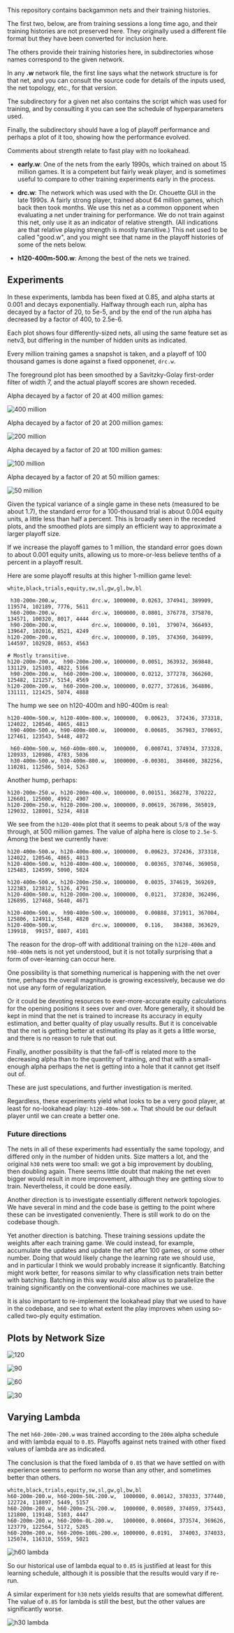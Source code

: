 This repository contains backgammon nets and their training histories.

The first two, below, are from training sessions a long time ago, and
their training histories are not preserved here.  They originally used
a different file format but they have been converted for inclusion here.

The others provide their training histories here, in subdirectories whose
names correspond to the given network.

In any **.w** network file, the first line says what the network structure
is for that net, and you can consult the source code for details of
the inputs used, the net topology, etc., for that version.

The subdirectory for a given net also contains the script which was
used for training, and by consulting it you can see the schedule of
hyperparameters used.

Finally, the subdirectory should have a log of playoff performance and
perhaps a plot of it too, showing how the performance evolved.

Comments about strength relate to fast play with no lookahead.

* **early.w**: One of the nets from the early 1990s, which trained on about
         15 million games.  It is a competent but fairly weak player,
         and is sometimes useful to compare to other training
         experiments early in the process.

* **drc.w**: The network which was used with the Dr. Chouette GUI in the
       late 1990s.  A fairly strong player, trained about 64 million
       games, which back then took months.  We use this net as a
       common opponent when evaluating a net under training for
       performance.  We do not train against this net, only use it as
       an indicator of relative strength.  (All indications are that
       relative playing strength is mostly transitive.)  This net used to be
       called "good.w", and you might see that name in the playoff
       histories of some of the nets below.

* **h120-400m-500.w**: Among the best of the nets we trained.

Experiments
-----------

In these experiments, lambda has been fixed at 0.85, and alpha starts at 0.001
and decays exponentially.  Halfway through each run, alpha has decayed
by a factor of 20, to 5e-5, and by the end of the run alpha has decreased
by a factor of 400, to 2.5e-6.

Each plot shows four differently-sized nets, all using the same
feature set as netv3, but differing in the number of hidden units as
indicated.

Every million training games a snapshot is taken, and a playoff of 100 thousand games
is done against a fixed opponenet, `drc.w`.

The foreground plot has been smoothed by a Savitzky-Golay first-order filter of width 7, and
the actual playoff scores are shown receded.


Alpha decayed by a factor of 20 at 400 million games:

![400 million](img/400m.png)

Alpha decayed by a factor of 20 at 200 million games:

![200 million](img/200m.png)

Alpha decayed by a factor of 20 at 100 million games:

![100 million](img/100m.png)

Alpha decayed by a factor of 20 at 50 million games:

![50 million](img/50m.png)



Given the typical variance of a single game in these nets (measured to
be about 1.7), the standard error for a 100-thousand trial is about
0.004 equity units, a little less than half a percent.  This is broadly
seen in the receded plots, and the smoothed plots are simply an efficient
way to approximate a larger playoff size.

If we increase the playoff games to 1 million, the standard error goes down
to about 0.001 equity units, allowing us to more-or-less believe tenths of
a percent in a playoff result.

Here are some playoff results at this higher 1-million game level:

```
white,black,trials,equity,sw,sl,gw,gl,bw,bl

 h30-200m-200.w,           drc.w, 1000000, 0.0263, 374941, 389909, 119574, 102189, 7776, 5611
 h60-200m-200.w,           drc.w, 1000000, 0.0801, 376778, 375870, 134571, 100320, 8017, 4444
 h90-200m-200.w,           drc.w, 1000000, 0.101,  379074, 366493, 139647, 102016, 8521, 4249
h120-200m-200.w,           drc.w, 1000000, 0.105,  374360, 364899, 144597, 102928, 8653, 4563

# Mostly transitive.
h120-200m-200.w,  h90-200m-200.w, 1000000, 0.0051, 363932, 369848, 131129, 125103, 4822, 5166
 h90-200m-200.w,  h60-200m-200.w, 1000000, 0.0212, 377278, 366260, 125482, 121257, 5154, 4569
h120-200m-200.w,  h60-200m-200.w, 1000000, 0.0277, 372616, 364886, 131111, 121425, 5074, 4888
```

The hump we see on h120-400m and h90-400m is real:
```
h120-400m-500.w, h120-400m-800.w, 1000000,  0.00623,  372436, 373318, 124022, 120546, 4865, 4813
 h90-400m-500.w, h90-400m-800.w,  1000000,  0.00685,  367983, 370693, 127461, 123543, 5448, 4872

 h60-400m-500.w, h60-400m-800.w,  1000000,  0.000741, 374934, 373328, 120933, 120986, 4783, 5036
 h30-400m-500.w, h30-400m-800.w,  1000000, -0.00301,  384600, 382256, 110281, 112586, 5014, 5263
```

Another hump, perhaps:
```
h120-200m-250.w, h120-200m-400.w, 1000000, 0.00151, 368278, 370222, 126601, 125000, 4992, 4907
h120-200m-250.w, h120-200m-200.w, 1000000, 0.00619, 367896, 365019, 129032, 128001, 5234, 4818

```

We see from the `h120-400m` plot that it seems to peak about `5/8` of the way through, at 500
million games.  The value of alpha here is close to `2.5e-5`.
Among the best we currently have:
```
h120-400m-500.w, h120-400m-800.w, 1000000,  0.00623, 372436, 373318, 124022, 120546, 4865, 4813
h120-400m-500.w, h120-400m-400.w, 1000000,  0.00365, 370746, 369058, 125483, 124599, 5090, 5024

h120-400m-500.w, h120-200m-250.w, 1000000,  0.0035, 374619, 369269, 122383, 123812, 5126, 4791
h120-400m-500.w, h120-200m-200.w, 1000000,  0.0121,  372830, 362496, 126895, 127468, 5640, 4671

h120-400m-500.w,  h90-400m-500.w, 1000000,  0.00888, 371911, 367004, 125806, 124911, 5548, 4820
h120-400m-500.w,           drc.w, 1000000,  0.116,   384388, 363629, 139918,  99157, 8807, 4101

```

The reason for the drop-off with additional training on the
`h120-400m` and `h90-400m` nets is not yet understood, but it is not
totally surprising that a form of over-learning can occur here.

One possibility is that something numerical is happening with the net
over time, perhaps the overall magnitude is growing excessively, because
we do not use any form of regularization.

Or it could be devoting resources to ever-more-accurate equity calculations
for the opening positions it sees over and over.  More generally, it
should be kept in mind that the net is trained to increase its
accuracy in equity estimation, and better quality of play usually results.
But it is conceivable that the net is getting better at estimating its
play as it gets a little worse, and there is no reason to rule that
out.

Finally, another possibility is that the fall-off is related
more to the decreasing alpha than to the quantity of training, and
that with a small-enough alpha perhaps the net is getting into a hole
that it cannot get itself out of.

These are just speculations, and further investigation is merited.

Regardless, these experiments yield what looks to be a very good player,
at least for no-lookahead play: `h120-400m-500.w`.  That should be our
default player until we can create a better one.

### Future directions ###

The nets in all of these experiments had essentially the same
topology, and differed only in the number of hidden units.  Size
matters a lot, and the original `h30` nets were too small: we got a
big improvement by doubling, then doubling again.  There seems little
doubt that making the net even bigger would result in more
improvement, although they are getting slow to train.  Nevertheless,
it could be done easily.

Another direction is to investigate essentially different network
topologies.  We have several in mind and the code base is getting to
the point where these can be investigated conveniently.  There is
still work to do on the codebase though.

Yet another direction is batching.  These training sessions update the
weights after each training game.  We could instead, for example,
accumulate the updates and update the net after 100 games, or some
other number.  Doing that would likely change the learning rate we
should use, and in particular I think we would probably increase it
signficantly.  Batching might work better, for reasons similar to why
classification nets train better with batching.  Batching in this way
would also allow us to parallelize the training significantly on the
conventional-core machines we use.

It is also important to re-implement the lookahead play that we used
to have in the codebase, and see to what extent the play improves when
using so-called two-ply equity estimation.


Plots by Network Size
---------------------

![120](img/h120m.png)

![90](img/h90m.png)

![60](img/h60m.png)

![30](img/h30m.png)

Varying Lambda
--------------

The net `h60-200m-200.w` was trained according to the `200m` alpha schedule and with lambda equal to `0.85`.
Playoffs against nets trained with other fixed values of lambda are as indicated.

The conclusion is that the fixed lambda of `0.85` that we have settled
on with experience seems to perform no worse than any other, and
sometimes better than others.


```
white,black,trials,equity,sw,sl,gw,gl,bw,bl
h60-200m-200.w, h60-200m-50L-200.w,  1000000, 0.00142, 370333, 377440, 122724, 118897, 5449, 5157
h60-200m-200.w, h60-200m-25L-200.w,  1000000, 0.00589, 374059, 375443, 121800, 119148, 5103, 4447
h60-200m-200.w, h60-200m-0L-200.w,   1000000, 0.00604, 373574, 369626, 123779, 122564, 5172, 5285
h60-200m-200.w, h60-200m-100L-200.w, 1000000, 0.0191,  374003, 374033, 125074, 116310, 5559, 5021
```

![h60 lambda](img/h60-200m-lambda.png)

So our historical use of lambda equal to `0.85` is justified at least for this learning schedule,
although it is possible that the results would vary if re-run.

A similar experiment for `h30` nets yields results that are somewhat different.  The value of `0.85` for
lambda is still the best, but the other values are significantly worse.

![h30 lambda](img/h30-200m-lambda.png)

